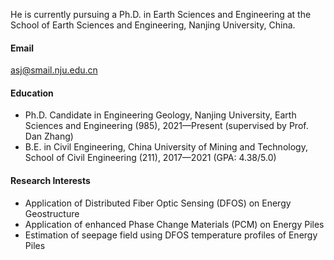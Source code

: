 

He is currently pursuing a Ph.D. in Earth Sciences and Engineering at the School of Earth Sciences and Engineering, Nanjing University, China.

#### Email

asj@smail.nju.edu.cn

#### Education

- Ph.D. Candidate in Engineering Geology, Nanjing University, Earth Sciences and Engineering (985), 2021—Present (supervised by Prof. Dan Zhang)
- B.E. in Civil Engineering, China University of Mining and Technology, School of Civil Engineering (211), 2017—2021 (GPA: 4.38/5.0)

#### Research Interests

- Application of Distributed Fiber Optic Sensing (DFOS) on Energy Geostructure
- Application of enhanced Phase Change Materials (PCM) on Energy Piles
- Estimation of seepage field using DFOS temperature profiles of Energy Piles

